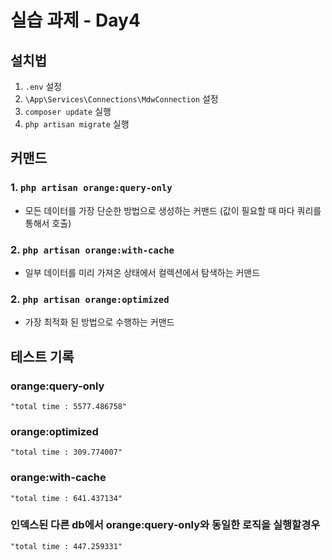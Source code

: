 # 실습 과제 - Day4

## 설치법

1. `.env` 설정
2. `\App\Services\Connections\MdwConnection` 설정
3. `composer update` 실행
4. `php artisan migrate` 실행

## 커맨드

### 1. `php artisan orange:query-only`

-   모든 데이터를 가장 단순한 방법으로 생성하는 커맨드 (값이 필요할 때 마다 쿼리를 통해서 호출)

### 2. `php artisan orange:with-cache`

-   일부 데이터를 미리 가져온 상태에서 컬렉션에서 탐색하는 커맨드

### 2. `php artisan orange:optimized`

-   가장 최적화 된 방법으로 수행하는 커맨드

## 테스트 기록

### orange:query-only

```shell
"total time : 5577.486758"
```

### orange:optimized

```shell
"total time : 309.774007"
```

### orange:with-cache

```shell
"total time : 641.437134"
```

### 인덱스된 다른 db에서 orange:query-only와 동일한 로직을 실행할경우

```shell
"total time : 447.259331"
```

